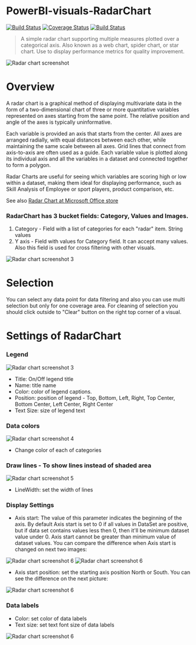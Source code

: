 # PowerBI-visuals-RadarChart
[![Build Status](https://travis-ci.org/Microsoft/PowerBI-visuals-RadarChart.svg?branch=master)](https://travis-ci.org/Microsoft/PowerBI-visuals-RadarChart) [![Coverage Status](https://coveralls.io/repos/github/Microsoft/PowerBI-visuals-RadarChart/badge.svg?branch=master)](https://coveralls.io/github/Microsoft/PowerBI-visuals-RadarChart?branch=master)
[![Build Status](https://dev.azure.com/customvisuals/public/_apis/build/status/Microsoft.powerbi-visuals-chord)](https://dev.azure.com/customvisuals/public/_build/latest?definitionId=7)

> A simple radar chart supporting multiple measures plotted over a categorical axis. Also known as a web chart, spider chart, or star chart. Use to display performance metrics for quality improvement.

![Radar chart screenshot](https://az158878.vo.msecnd.net/marketing/Partner_21474836617/Product_42949680591/Asset_4dca5dfd-442f-4472-8dc7-31c886a3ebb8/RadarChartscreenshot1.png)
# Overview
A radar chart is a graphical method of displaying multivariate data in the form of a two-dimensional chart of three or more quantitative variables represented on axes starting from the same point. The relative position and angle of the axes is typically uninformative.

Each variable is provided an axis that starts from the center. All axes are arranged radially, with equal distances between each other, while maintaining the same scale between all axes. Grid lines that connect from axis-to-axis are often used as a guide. Each variable value is plotted along its individual axis and all the variables in a dataset and connected together to form a polygon.

Radar Charts are useful for seeing which variables are scoring high or low within a dataset, making them ideal for displaying performance, such as Skill Analysis of Employee or sport players, product comparison, etc.

See also [Radar Chart at Microsoft Office store](https://store.office.com/en-us/app.aspx?assetid=WA104380771&sourcecorrid=3943ede6-17ac-4e0a-8c2d-53a4ecd3303c&searchapppos=0&ui=en-US&rs=en-US&ad=US&appredirect=false)

### RadarChart has 3 bucket fields: Category, Values and Images.
1. Category - Field with a list of categories for each "radar" item. String values
2. Y axis - Field with values for Category field. It can accept many values. Also this field is used for cross filtering with other visuals.

![Radar chart screenshot 3](assets/RadarFields.png)

# Selection
You can select any data point for data filtering and also you can use multi selection but only for one coverage area. For cleaning of selection you should click outside to "Сlear" button on the right top corner of a visual.

# Settings of RadarChart
### Legend
![Radar chart screenshot 3](assets/RadarLegend.png)
- Title: On/Off legend title
- Name: title name
- Color: color of legend captions.
- Position: position of legend - Top, Bottom, Left, Right, Top Center, Bottom Center, Left Center, Right Center
- Text Size: size of legend text

### Data colors
![Radar chart screenshot 4](assets/RadarDataColors.png)
- Change color of each of categories

### Draw lines - To show lines instead of shaded area
![Radar chart screenshot 5](assets/RadarDrawLines.png)
- LineWidth: set the width of lines

### Display Settings
- Axis start: The value of this parameter indicates the beginning of the axis. By default Axis start is set to 0 if all values in DataSet are positive, but if data set contains values less then 0, then it'll be minimum dataset value under 0. Axis start cannot be greater than minimum value of dataset values. You can compare the difference when Axis start is changed on next two images:

![Radar chart screenshot 6](assets/RadarDisplaySettings01.png)
![Radar chart screenshot 6](assets/RadarDisplaySettings02.png)

- Axis start position: set the starting axis position North or South. You can see the difference on the next picture:

![Radar chart screenshot 6](assets/RadarDisplaySettings03.png)

### Data labels
- Color: set color of data labels
- Text size: set text font size of data labels 

![Radar chart screenshot 6](assets/RadarDataLabels.png)
